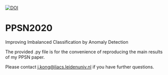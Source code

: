 [![DOI](https://zenodo.org/badge/405991909.svg)](https://zenodo.org/badge/latestdoi/405991909)



# PPSN2020
Improving Imbalanced Classification by Anomaly Detection


The provided .py file is for the convenience of reproducing the main results of my PPSN paper.

Please contact j.kong@liacs.leidenuniv.nl if you have further questions.
